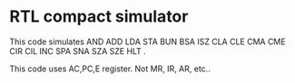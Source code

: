 # RTL compact simulator

This code simulates 
AND
ADD
LDA
STA
BUN
BSA
ISZ
CLA
CLE
CMA
CME
CIR
CIL
INC
SPA
SNA
SZA
SZE
HLT
.

This code uses AC,PC,E register. Not MR, IR, AR, etc..